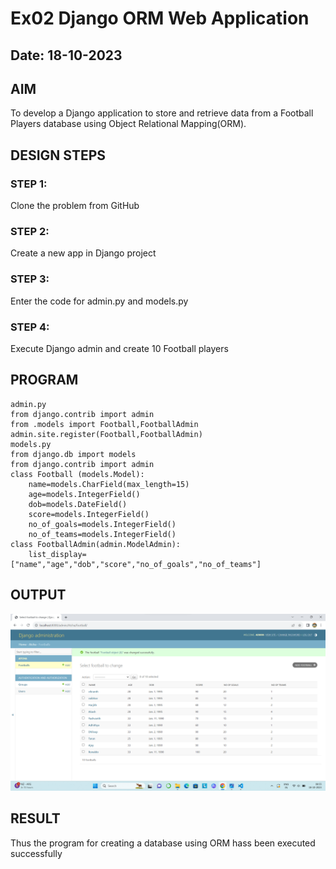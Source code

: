 # Ex02 Django ORM Web Application
## Date: 18-10-2023

## AIM
To develop a Django application to store and retrieve data from a Football Players database using Object Relational Mapping(ORM).



## DESIGN STEPS

### STEP 1:
Clone the problem from GitHub

### STEP 2:
Create a new app in Django project

### STEP 3:
Enter the code for admin.py and models.py

### STEP 4:
Execute Django admin and create 10 Football players

## PROGRAM
```
admin.py
from django.contrib import admin
from .models import Football,FootballAdmin
admin.site.register(Football,FootballAdmin)
models.py
from django.db import models
from django.contrib import admin
class Football (models.Model):
    name=models.CharField(max_length=15)
    age=models.IntegerField()
    dob=models.DateField()
    score=models.IntegerField()
    no_of_goals=models.IntegerField()
    no_of_teams=models.IntegerField()
class FootballAdmin(admin.ModelAdmin):
    list_display=["name","age","dob","score","no_of_goals","no_of_teams"]
```


## OUTPUT
![Alt text](<Screenshot 2023-10-18 085524.png>)



## RESULT
Thus the program for creating a database using ORM hass been executed successfully
